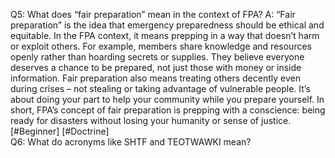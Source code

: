 Q5: What does “fair preparation” mean in the context of FPA?
A: “Fair preparation” is the idea that emergency preparedness should be ethical and equitable. In the FPA context, it means prepping in a way that doesn’t harm or exploit others. For example, members share knowledge and resources openly rather than hoarding secrets or supplies. They believe everyone deserves a chance to be prepared, not just those with money or inside information. Fair preparation also means treating others decently even during crises – not stealing or taking advantage of vulnerable people. It’s about doing your part to help your community while you prepare yourself. In short, FPA’s concept of fair preparation is prepping with a conscience: being ready for disasters without losing your humanity or sense of justice. [#Beginner] [#Doctrine]  
Q6: What do acronyms like SHTF and TEOTWAWKI mean?